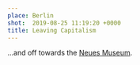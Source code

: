 ```yaml
---
place: Berlin
shot:  2019-08-25 11:19:20 +0000
title: Leaving Capitalism
---
```


…and off towards the [Neues Museum](https://en.wikipedia.org/wiki/Neues_Museum).
